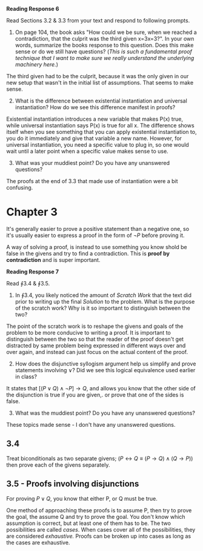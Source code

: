 **Reading Response 6**

Read Sections 3.2 & 3.3 from your text and respond to following prompts.

1.  On page 104, the book asks "How could we be sure, when we reached a contradiction, that the culprit was the third given x=3x=3?". In your own words, summarize the books response to this question. Does this make sense or do we still have questions? (_This is such a fundamental proof technique that I want to make sure we really understand the underlying machinery here._)  



The third given had to be the culprit, because it was the only given in our new setup that wasn't in the initial list of assumptions. That seems to make sense.

2.  What is the difference between existential instantiation and universal instantiation? How do we see this difference manifest in proofs?  

Existential instantiation introduces a new variable that makes P(x) true, while universal instantiation says P(x) is true for all x.  The difference shows itself when you see something that you can apply existential instantiation to, you do it immediately and give that variable a new name. However, for universal instantiation, you need a specific value to plug in, so one would wait until a later point when a specific value makes sense to use.
   
3.  What was your muddiest point? Do you have any unanswered questions?

The proofs at the end of 3.3 that made use of instantiation were a bit confusing.


# Chapter 3

It's generally easier to prove a positive statement than a negative one, so it's usually easier to express a proof in the form of $\neg P$ before proving it.

A way of solving a proof, is instead to use something you know shold be false in the givens and try to find a contradiction. This is **proof by contradiction** and is super important.


**Reading Response 7**

 Read $\oint 3.4$ \& $\oint 3.5$.

1.  In $\oint 3.4$, you likely noticed the amount of *Scratch Work* that the text did prior to writing up the final *Solution* to the problem. What is the purpose of the scratch work? Why is it so important to distinguish between the two?

The point of the scratch work is to reshape the givens and goals of the problem to be more  conducive to writing a proof. It is important to distinguish between the two so that the reader of the proof doesn't get distracted by same problem being expressed in different ways over and over again, and instead can just focus on the actual content of the proof.

2.  How does the disjunctive syllogism argument help us simplify and prove statements involving $\lor$? Did we see this logical equivalence used earlier in class?

It states that $[(P\lor Q)\land \neg P] \to Q$, and allows you know that the other side of the disjunction is true if you are given,. or prove that one of the sides is false.

3.  What was the muddiest point? Do you have any unanswered questions? 

These topics made sense - I don't have any unanswered questions.

## 3.4

Treat biconditionals as two separate givens; $(P \leftrightarrow Q \equiv (P \to Q)\land(Q \to P))$  then prove each of the givens separately.

## 3.5 - Proofs involving disjunctions
For proving $P \lor Q$,  you know that either P, or Q must be true.

One method of approaching these proofs is to assume P, then try to prove the goal, the assume Q and try to prove the goal. You don't know which assumption is correct, but at least one of them has to be. The two possibilities are called *cases*. When cases cover all of the possibilities, they are considered *exhaustive.*  Proofs can be broken up into cases as long as the cases are exhaustive. 


